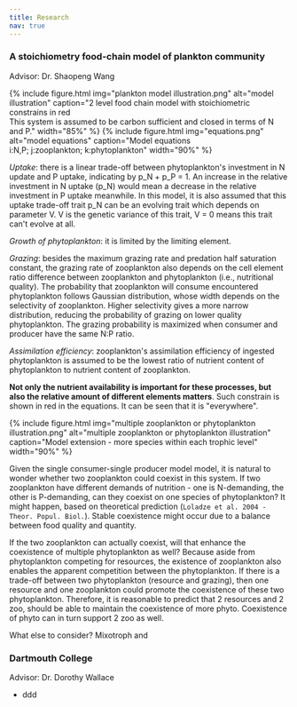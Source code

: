 ```yaml
---
title: Research
nav: true
---
```


### A stoichiometry food-chain model of plankton community
Advisor: Dr. Shaopeng Wang


{% include figure.html img="plankton model illustration.png" alt="model illustration" caption="2 level food chain model with stoichiometric constrains in red<br/>This system is assumed to be carbon sufficient and closed in terms of N and P." width="85%" %}
{% include figure.html img="equations.png" alt="model equations" caption="Model equations<br/>i:N,P; j:zooplankton; k:phytoplankton" width="90%" %}

*Uptake*: there is a linear trade-off between phytoplankton's investment in N update and P uptake, indicating by p_N + p_P = 1. An increase in the relative investment in N uptake (p_N) would mean a decrease in the relative investment in P uptake meanwhile. In this model, it is also assumed that this uptake trade-off trait p_N can be an evolving trait which depends on parameter V. V is the genetic variance of this trait, V = 0 means this trait can't evolve at all. 

*Growth of phytoplankton*: it is limited by the limiting element. 

*Grazing*: besides the maximum grazing rate and predation half saturation constant, the grazing rate of zooplankton also depends on the cell element ratio difference between zooplankton and phytoplankton (i.e., nutritional quality). The probability that zooplankton will consume encountered phytoplankton follows Gaussian distribution, whose width depends on the selectivity of zooplankton. Higher selectivity gives a more narrow distribution, reducing the probability of grazing on lower quality phytoplankton. The grazing probability is maximized when consumer and producer have the same N:P ratio.

*Assimilation efficiency*: zooplankton's assimilation efficiency of ingested phytoplankton is assumed to be the lowest ratio of nutrient content of phytoplankton to nutrient content of zooplankton.

**Not only the nutrient availability is important for these processes, but also the relative amount of different elements matters**. Such constrain is shown in red in the equations. It can be seen that it is "everywhere".

{% include figure.html img="multiple zooplankton or phytoplankton illustration.png" alt="multiple zooplankton or phytoplankton illustration" caption="Model extension - more species within each trophic level" width="90%" %}

Given the single consumer-single producer model model, it is natural to wonder whether two zooplankton could coexist in this system. If two zooplankton have different demands of nutrition - one is N-demanding, the other is P-demanding, can they coexist on one species of phytoplankton? It might happen, based on theoretical prediction (`Loladze et al. 2004 - Theor. Popul. Biol.`).  Stable coexistence might occur due to a balance between food quality and quantity.

If the two zooplankton can actually coexist, will that enhance the coexistence of multiple phytoplankton as well? Because aside from phytoplankton competing for resources, the existence of zooplankton also enables the apparent competition between the phytoplankton. If there is a trade-off between two phytoplankton (resource and grazing), then one resource and one zooplankton could promote the coexistence of these two phytoplankton. Therefore, it is reasonable to predict that 2 resources and 2 zoo, should be able to maintain the coexistence of more phyto. Coexistence of phyto can in turn support 2 zoo as well.

What else to consider? Mixotroph  and


### Dartmouth College <br/>
Advisor: Dr. Dorothy Wallace

- ddd


